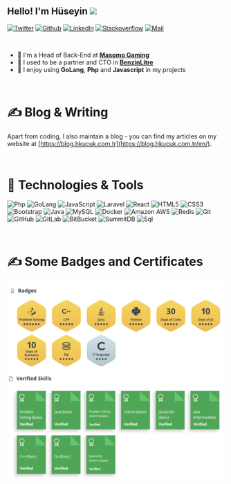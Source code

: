 <p align="center">

<h2>Hello! I'm Hüseyin <img src="https://raw.githubusercontent.com/MartinHeinz/MartinHeinz/master/wave.gif" width="20px"></h2>

[![Twitter][1.1]][1] [![Github][2.1]][2] [![Linkedln][3.1]][3] [![Stackoverflow][4.1]][4] [![Mail][5.1]][5]

</p>

<br>

- 🌱 I'm a Head of Back-End at **<a class="link-2 light" href="http://www.masomo.com" target="_blank">Masomo Gaming</a>**
- 🔭 I used to be a partner and CTO in **<a class="link-2 light" href="https://www.instagram.com/benzinlitre/" target="_blank">BenzinLitre</a>**
- 💬 I enjoy using **GoLang**, **Php** and **Javascript** in my projects

<br>

# &#x270d; Blog & Writing

Apart from coding, I also maintain a blog - you can find my articles on my website at [https://blog.hkucuk.com.tr](https://blog.hkucuk.com.tr/en/).

<br>

# 🔧 Technologies & Tools

![Php](https://img.shields.io/badge/-Php-black?style=flat-square&logo=php)
![GoLang](https://img.shields.io/badge/-GoLang-black?style=flat-square&logo=go)
![JavaScript](https://img.shields.io/badge/-JavaScript-black?style=flat-square&logo=javascript)
![Laravel](https://img.shields.io/badge/-Laravel-black?style=flat-square&logo=laravel)
![React](https://img.shields.io/badge/-React-black?style=flat-square&logo=react)
![HTML5](https://img.shields.io/badge/-HTML5-E34F26?style=flat-square&logo=html5&logoColor=white)
![CSS3](https://img.shields.io/badge/-CSS3-1572B6?style=flat-square&logo=css3)
![Bootstrap](https://img.shields.io/badge/-Bootstrap-563D7C?style=flat-square&logo=bootstrap)
![Java](https://img.shields.io/badge/-java-E34A86?style=flat-square&logo=java)
![MySQL](https://img.shields.io/badge/-MySQL-black?style=flat-square&logo=mysql)
![Docker](https://img.shields.io/badge/-Docker-black?style=flat-square&logo=docker)
![Amazon AWS](https://img.shields.io/badge/Amazon%20AWS-F8991C?style=flat-square&logo=amazon-aws&logoColor=black)
![Redis](https://img.shields.io/badge/-Redis-A51F15?style=flat-square&logo=redis&logoColor=white)
![Git](https://img.shields.io/badge/-Git-black?style=flat-square&logo=git)
![GitHub](https://img.shields.io/badge/-GitHub-181717?style=flat-square&logo=github)
![GitLab](https://img.shields.io/badge/-GitLab-FCA121?style=flat-square&logo=gitlab)
![BitBucket](https://img.shields.io/badge/-BitBucket-darkblue?style=flat-square&logo=bitbucket)
![SummitDB](https://img.shields.io/badge/-SummitDb-black?style=flat-square&logo=DataCamp&logoColor=white)
![Sql](https://img.shields.io/badge/-Sql-darkblue?style=flat-square&logo=Slides&logoColor=white)


<br>

# &#x270d; Some Badges and Certificates

<img src="https://github.com/medyun/medyun/blob/main/badges.png?raw=true" alt="Hüseyin Küçük Badges" />

<img src="https://github.com/medyun/medyun/blob/main/skills.png?raw=true" alt="Hüseyin Küçük Skills" />

<br>

<!--
![](https://github-readme-stats.vercel.app/api?include_all_commits=true&hide_title=true&username=medyun&count_private=true&show_icons=true&theme=graywhite) ![](https://github-readme-stats.vercel.app/api/top-langs/?username=medyun&layout=compact)
-->

<!-- links to social media icons -->

<!-- icons without padding -->

[1.1]: https://img.shields.io/badge/-@medyun-1DA1F1?style=flat-square&logo=twitter&logoColor=white "twitter"
[2.1]: https://img.shields.io/badge/-@medyun-181717?style=flat-square&logo=GitHub&logoColor=white "github"
[3.1]: https://img.shields.io/badge/-LinkedIn-0077B5?style=flat-square&logo=Linkedin&logoColor=white "linkedin"
[4.1]: https://img.shields.io/badge/-Stack%20Overflow-FE7A16?style=flat-square&logo=Stack-Overflow&logoColor=white "stackoverflow"
[5.1]: https://img.shields.io/badge/-huseyin.kcuk@gmail.com-c14438?style=flat-square&logo=Gmail&logoColor=white&link=mailto:huseyin.kcuk@gmail.com

<!-- links to your social media accounts -->

[1]: https://twitter.com/medyun
[2]: https://github.com/medyun
[3]: https://www.linkedin.com/in/huseyinkucuk/
[4]: https://stackoverflow.com/users/1689816/hkucuk
[5]: mailto:huseyin.kcuk@gmail.com

<!--

https://shields.io/
https://simpleicons.org

-->
